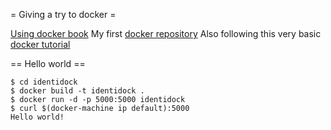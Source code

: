 = Giving a try to docker =

[Using docker book](https://www.safaribooksonline.com/library/view/using-docker)
My first [docker repository](https://hub.docker.com/r/vpelalo/docker-whale)
Also following this very basic [docker tutorial](https://docs.docker.com/mac)

== Hello world ==

```shell
$ cd identidock
$ docker build -t identidock .
$ docker run -d -p 5000:5000 identidock
$ curl $(docker-machine ip default):5000
Hello world!
```


